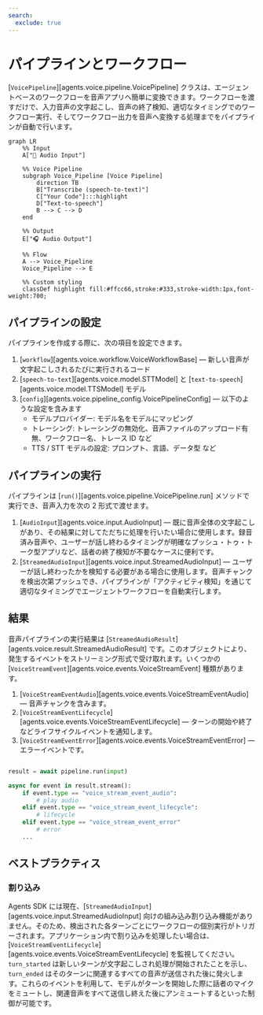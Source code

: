 ```yaml
---
search:
  exclude: true
---
```

# パイプラインとワークフロー

[`VoicePipeline`][agents.voice.pipeline.VoicePipeline] クラスは、エージェントベースのワークフローを音声アプリへ簡単に変換できます。ワークフローを渡すだけで、入力音声の文字起こし、音声の終了検知、適切なタイミングでのワークフロー実行、そしてワークフロー出力を音声へ変換する処理までをパイプラインが自動で行います。

```mermaid
graph LR
    %% Input
    A["🎤 Audio Input"]

    %% Voice Pipeline
    subgraph Voice_Pipeline [Voice Pipeline]
        direction TB
        B["Transcribe (speech-to-text)"]
        C["Your Code"]:::highlight
        D["Text-to-speech"]
        B --> C --> D
    end

    %% Output
    E["🎧 Audio Output"]

    %% Flow
    A --> Voice_Pipeline
    Voice_Pipeline --> E

    %% Custom styling
    classDef highlight fill:#ffcc66,stroke:#333,stroke-width:1px,font-weight:700;

```

## パイプラインの設定

パイプラインを作成する際に、次の項目を設定できます。

1. [`workflow`][agents.voice.workflow.VoiceWorkflowBase] — 新しい音声が文字起こしされるたびに実行されるコード  
2. [`speech-to-text`][agents.voice.model.STTModel] と [`text-to-speech`][agents.voice.model.TTSModel] モデル  
3. [`config`][agents.voice.pipeline_config.VoicePipelineConfig] — 以下のような設定を含みます  
    - モデルプロバイダー: モデル名をモデルにマッピング  
    - トレーシング: トレーシングの無効化、音声ファイルのアップロード有無、ワークフロー名、トレース ID など  
    - TTS / STT モデルの設定: プロンプト、言語、データ型 など

## パイプラインの実行

パイプラインは [`run()`][agents.voice.pipeline.VoicePipeline.run] メソッドで実行でき、音声入力を次の 2 形式で渡せます。

1. [`AudioInput`][agents.voice.input.AudioInput] — 既に音声全体の文字起こしがあり、その結果に対してただちに処理を行いたい場合に使用します。録音済み音声や、ユーザーが話し終わるタイミングが明確なプッシュ・トゥ・トーク型アプリなど、話者の終了検知が不要なケースに便利です。  
2. [`StreamedAudioInput`][agents.voice.input.StreamedAudioInput] — ユーザーが話し終わったかを検知する必要がある場合に使用します。音声チャンクを検出次第プッシュでき、パイプラインが「アクティビティ検知」を通じて適切なタイミングでエージェントワークフローを自動実行します。

## 結果

音声パイプラインの実行結果は [`StreamedAudioResult`][agents.voice.result.StreamedAudioResult] です。このオブジェクトにより、発生するイベントをストリーミング形式で受け取れます。いくつかの [`VoiceStreamEvent`][agents.voice.events.VoiceStreamEvent] 種類があります。

1. [`VoiceStreamEventAudio`][agents.voice.events.VoiceStreamEventAudio] — 音声チャンクを含みます。  
2. [`VoiceStreamEventLifecycle`][agents.voice.events.VoiceStreamEventLifecycle] — ターンの開始や終了などライフサイクルイベントを通知します。  
3. [`VoiceStreamEventError`][agents.voice.events.VoiceStreamEventError] — エラーイベントです。  

```python

result = await pipeline.run(input)

async for event in result.stream():
    if event.type == "voice_stream_event_audio":
        # play audio
    elif event.type == "voice_stream_event_lifecycle":
        # lifecycle
    elif event.type == "voice_stream_event_error"
        # error
    ...
```

## ベストプラクティス

### 割り込み

Agents SDK には現在、[`StreamedAudioInput`][agents.voice.input.StreamedAudioInput] 向けの組み込み割り込み機能がありません。そのため、検出された各ターンごとにワークフローの個別実行がトリガーされます。アプリケーション内で割り込みを処理したい場合は、[`VoiceStreamEventLifecycle`][agents.voice.events.VoiceStreamEventLifecycle] を監視してください。  
`turn_started` は新しいターンが文字起こしされ処理が開始されたことを示し、`turn_ended` はそのターンに関連するすべての音声が送信された後に発火します。これらのイベントを利用して、モデルがターンを開始した際に話者のマイクをミュートし、関連音声をすべて送信し終えた後にアンミュートするといった制御が可能です。